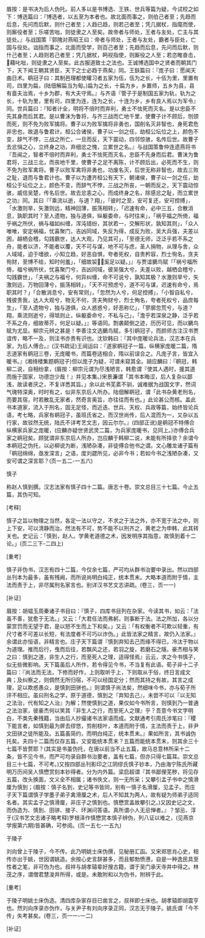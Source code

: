<!-- { "loadSidebar": true } -->
眉按：是书决为后人伪托。前人多以是书博选、王铁、世兵等篇为疑，今试校之如下：博选篇曰：『博选者，以五至为本者也。故北面而事之，则伯己者至；先趋而后息，先问而后默，则什己者至；人趋已趋，则若己者至；凭几据杖，指麾而使，则厮役者至；乐嗟苦咄，则徒隶之人至矣。故帝者与师处，王者与友处，亡主与其徒处。』与战国策『郭隗对燕昭王曰：帝者与师处，王者与友处，霸者与臣处，亡国与役处。诎指而事之，北面而受学，则百己者至；先趋而后息，先问而后默，则什己者至；人趋则若己者至；凭几据杖，眄视指使，则厮役之人至；若恣睢奋击，藉叱咄，则徒隶之人至矣。此古服道致士之法也。王诚博选国中之贤者而朝其门下，天下闻王朝其贤臣，天下之士必趋于燕矣』同。王鈇篇曰：『庞子曰：愿闻天曲日术。鹖冠子曰：其制邑理都使矔习者五家为伍，伍为之长，十伍为里，里置有司，四里为扁，(陆佃解扁当为甸。)扁为之长，十扁为乡，乡置师，五乡为县，县有啬夫治焉，十乡为郡，有大夫守焉。』与齐语『管子于是制国五家为轨，轨为之长，十轨为里，里有司，四里为连，连为之长，十连为乡，乡有良人焉以为军令』同。世兵篇曰：『知者计全，明将不倍时而弃利，勇士不怯死而灭名。是以忠臣不先其身而后其君。是以曹沫为鲁将，与齐三战而亡地千里，使曹子计不顾后，刎颈而死，则不免为败军擒将。曹子以为败军擒将非勇也，国削名灭非智也，身死君危非忠也，故退与鲁君计。桓公合诸侯，曹子以一剑之任，劫桓公坛位之上，颜色不变，辞气不悖，三战之所亡，一旦而反，天下震动，四邻惊骇，名传后世。故曹子去忿悁之心，立终身之功，弃细忿之愧，立累世之名。』与战国策鲁仲连遗燕将书『吾闻之，智者不倍时而弃利，勇士不怯死而灭名，忠臣不先身而后君。曹沫为鲁君将，三战三北，而丧地千里，使曹子之足不离陈，计不顾后出，必死而不生，则不免为败军禽将。曹子以败军禽将非勇也，功废名灭，后世无称非智也，故去三败之耻，退而与鲁君计也。曹子以为遭齐桓公有天下，朝诸侯，曹子以一剑之任，劫桓公于坛位之上，颜色不变，而辞气不悖，三战之所丧，一朝而反之，天下震动惊骇，威信吴楚，传名后世。故去忿恚之心，而成终身之名，除感忿之耻，而立累世之功』同。其曰『「乘流以逝，与道？翔」，「彼时之至，安可复还，安可控搏」，「水激则旱，矢激则远，精神回薄，振荡相转」，「迟速有命，必中三五，合散消息，孰职其时？至人遗物，独与道俱，纵躯委命，与时往来」，「祸乎福之所倚，福乎祸之所伏，祸与福如纠缠，浑沌错纷，其状若一，交解形状，孰知其则」，「众人唯唯，安定祸福，忧喜聚门，吉凶同域，失反为得，成反为败，吴大兵强，夫差以困，越栖会稽，勾践霸世，达人大观，乃见其可」，「至德无师，泛泛乎若不系之舟，能者以济，不能者以覆，天不可与谋，地不可与虑，圣人捐物，从理与舍，众人域域，迫于嗜欲，小知立趋，好恶自惧，夸者死权，自贵矜容，烈士徇名，贪夫徇财，至博不给，知时何羞」，「细故袃，奚足以疑。」』与贾谊鵩鸟赋『「祸兮福所倚，福兮祸所伏，忧喜聚门兮，吉凶同域，彼吴强大兮，夫差以败，越栖会稽兮，勾践霸世」，「夫祸之与福兮，何异纠缠，命不可说兮，孰知其极？水激则旱兮，矢激则远，万物回薄兮，振荡相转」，「天不可预虑兮，道不可与谋，迟速有命兮，焉职其时？」「合散消息兮，安有常则」，「忽然为人兮，何足控搏」，「小智自私兮，残彼贵我，达人大观兮，物无不何，贪夫殉财兮，烈士殉名，夸者死权兮，品庶每生」，「至人遗物兮，独与道俱，众人惑惑兮，好恶称亿」，「寥廓忽荒兮，与道？翔，乘流则逝兮，得坻则止，纵躯委命兮，不私与己」，「澹乎若深泉之静，泛乎若不系之舟，细故蒂芥，何足以疑。」』等语同。剽袭颠倒之迹，历历可见，而以鵩鸟赋为尤显。柳宗元辨之甚是！李善注文选鵩鸟赋，多引鹖冠子，而颜师古注汉书贾谊传，略不一及，则注书亦贵有识也。沈钦韩曰：『其中庞暖论兵法，汉志本在兵家，为后人傅合。』(汉书疏证)王闿运曰：『道家鹖冠子一篇，纵横家庞暖二篇，隋志道家有鹖冠三卷，无庞暖书，而篇卷适相合，隋以前误合之。凡庞子言，皆宜入暖书。』(湘绮楼集题鹖冠子)但以庞子为疑，可谓未窥其全。胡应麟曰：『鹖冠，韩柳二说，自相纷拿，(眉按：柳宗元谓为尽浅陋言，韩愈谓『使其人遇时，援其道而施于国家，功德岂少哉！』并见本集。)宋景濂谓「其书本晦涩，后人复杂以鄙浅，故读者厌之，不复详悉其旨。」余以此书芜紊不驯，诚难据为战国文字，然词气瑰特深奥，时时有之，似非东京后人所办。陆佃解鹖冠，谓「此书杂黄老刑名，而要其宿，时若散乱无家者，然奇言奥旨，亦往往而有也。」此论甚公而核。盖此书本道家，流入于刑名，固无足怪，而近迭、世兵、天权、兵政等篇，始终皆论兵语，考七略，兵家有鹖冠子，虽班氏省之，而汉世尚传，后人混而为一，又杂以五行家，故驳然无统，陆氏不详考艺文志，因云尔尔。』(四部正讹)是鹖冠不特傅合纵横家兵家之庞暖，(应麟亦疑世贤武灵二篇，为兵家庞暖书，见同上。)亦傅合兵家之鹖冠矣。顾犹谓非东京后人所办，岂应麟于韩柳二说，未能有所择欤？余谓今本鹖冠之伪托，以必柳说为断，浅陋杂凑，非徒傅合他书之谓。文心雕龙诸子篇有「鹖冠绵绵，亟发深言」之语，度刘勰所见，必非今书；若如今书之浅陋杂凑，又安可谓之深言耶？(页一五二-一五六)

慎子

称赵人慎到撰。汉志法家有慎子四十二篇。唐志十卷。崇文总目三十七篇。今止五篇，其伪可知。

[考释]

慎子之旨以物理之当然，各定一法以守之，不求之于法之外，亦不宽于法之中，则上下安，可以清静而治。然法有不可，势不能不以刑齐之，黄老之为申韩，此其转关也。史记云：「慎到，赵人。学黄老道德之术，因发明序其指意，故慎到着十二论。」(页二三下-二四上)

[重考]

慎子非伪书，汉志有四十二篇，今仅余七篇，严可均从群书治要中录出。然以四部丛刊本为最多，虽有残阙，而所说尚明白纯正，统本贯末。大略本道而附于情，主法而责于上，非尽属刑名家言也。别详汉书艺文志讲疏。(卷三，页一一)

[补证]

眉按：胡韫玉周秦诸子书目曰：『慎子，四库书目列在杂家。今读其书，如云：「法虽不善，犹愈于无法。」又云：「大君任法而弗躬，则事断于法。法之所加，各以分蒙赏罚而无望于君，是以怒不生而上下和矣。」又云：「有权衡者不可欺以轻重，有尺寸者不可差以长短，有法度者不可巧以诈伪。」此皆法家之精言，故仍入法家。』余谓此亦恒语，非精言也。庄子天下篇谓『慎到弃知去己而缘不得已，冷汰于物以为道理。推而后行，曳而后往，若飘风之还，若羽之旋，若磨石之隧。豪杰相与笑之曰：慎到之道，非生人之行，而至死人之理，适得怪焉』云云，求之今书慎子，似无些微影响。天下篇虽后人所作，若令得见今书，不当复有此语。荀子非十二子篇曰：『尚法而无法，下修而好作，上则取听于上，下则取从于俗，终日言成文典；及纠察之，则倜然无所归宿，不可以经国定分；然而其持之有故，其言之成理，足以欺惑愚众，是慎到田骈也。』则谓慎子尚法矣，然细味今书，亦与荀子所评不相应。虽曰刑名之学，原于道德，慎到之『弃知去己』，未尝不可以『以无知之法治，代有知之人治』为解；然使慎到之道，果仅如今书所言，则慎到乃一普通之法治家，彼豪杰何以笑其『非生人之行，而至死人之理』乎？吾意今书文字明白，不类先秦残籍，当由后人抄撮诸书法家语而成。文献通考引周氏涉笔曰：『稷下能言者，如慎到最为屏去缪悠，剪削枝叶，本道而附于情，主法而责于上，非尹文田骈之徒所能及。五篇虽简约，而明白纯正，统本贯末。』果如所言，其书诚伪托矣。夫四十二篇而仅存五篇，又安能统本贯末？五篇而能统本贯末，则其余三十七篇不皆赘耶？(其实是书虽伪托，在唐以前当不止五篇，故马总意林所采十二条，皆不见今书，而严可均录自群书治要者，盖有七篇，但亦只得七篇耳。崇文总目三十七篇，不可考。)又按四部丛刊影印之江阴缪氏慎子钞本，乃由海宁陈氏所藏明万历间吴人慎懋赏刻本钞得者。分为内外篇。梁启超谓『其书鄙俚芜秽，将见存五篇，改头换面，文义全不相属；诸书佚文，则一无所采；又攀引孟子书中之慎滑厘为慎到；(眉按：慎子名到，史记等书皆同，别有一慎子名滑厘，见孟子。而庄子天下篇谓慎子学墨子弟子禽滑厘之术，后人不知其为两人，故有疑为师弟子适同名者。其实孟子之慎滑厘，非庄子之慎到也。慎懋赏盖故攀引之。)又因史记之文，而伪造为、慎到、田骈、接子、环渊问答语。真所谓小人无忌惮者。』？邹忌、淳于(汉书艺文志诸子略考释)罗根泽作慎懋赏本慎子辨伪，列八证以难之，(见燕京学报第六期)皆甚确，可参阅。(页一五七-一五九)

于陵子

刘向曾上于陵子，今不传。此乃明姚士床伪撰，见秘册汇函。又宋郑思肖心史，相传亦出于姚，世因谓姚造。余按心史言辞甚多，而且郁勃愤懑，自是一种逸民具至性者之笔，非可伪为也。叔祥与胡孝辕辈好搜古籍，谓于吴门承天寺井中得之。林茂之序，谓僧君慧浚井所得，或是。未敢附和以为伪书，附辨于此。

[重考]

于陵子明姚士床伪造。清四库杂家存目已凿言之，叔祥即士床也。胡孝辕即胡震亨也。然刘向序录亦伪作，与关尹子有刘向序录正同，汉志无于陵子。姚氏谓「今不传」失考甚矣。(卷三，页一一-一二)

[补证]

